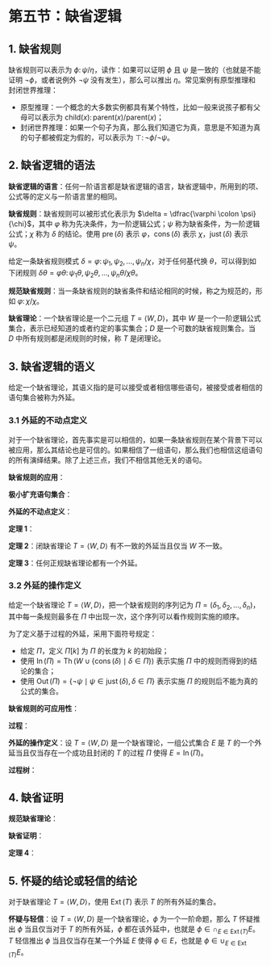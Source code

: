 # 第五节：缺省逻辑

## 1. 缺省规则

缺省规则可以表示为 $\phi \colon \psi / \eta$，读作：如果可以证明 $\phi$ 且 $\psi$ 是一致的（也就是不能证明 $\neg \phi$，或者说例外 $\neg \psi$ 没有发生），那么可以推出 $\eta$。常见案例有原型推理和封闭世界推理：

- 原型推理：一个概念的大多数实例都具有某个特性，比如一般来说孩子都有父母可以表示为 $\text{child}(x) \colon \text{parent}(x) / \text{parent}(x)$；
- 封闭世界推理：如果一个句子为真，那么我们知道它为真，意思是不知道为真的句子都被假定为假的，可以表示为 $\top \colon \neg \phi / \neg \psi$。

## 2. 缺省逻辑的语法

**缺省逻辑的语言**：任何一阶语言都是缺省逻辑的语言，缺省逻辑中，所用到的项、公式等的定义与一阶语言里的相同。

**缺省规则**：缺省规则可以被形式化表示为 $\delta = \dfrac{\varphi \colon \psi}{\chi}$，其中 $\varphi$ 称为先决条件，为一阶逻辑公式；$\psi$ 称为缺省条件，为一阶逻辑公式；$\chi$ 称为 $\delta$ 的结论。使用 $\operatorname*{pre}(\delta)$ 表示 $\varphi$，$\operatorname*{cons}(\delta)$ 表示 $\chi$，$\operatorname*{just}(\delta)$ 表示 $\psi$。

给定一条缺省规则模式 $\delta = \varphi \colon \psi_1, \psi_2, \dots, \psi_n / \chi$，对于任何基代换 $\theta$，可以得到如下闭规则 $\delta \theta = \varphi \theta \colon \psi_1 \theta, \psi_2 \theta, \dots, \psi_n \theta / \chi \theta$。

**规范缺省规则**：当一条缺省规则的缺省条件和结论相同的时候，称之为规范的，形如 $\varphi \colon \chi / \chi$。

**缺省理论**：一个缺省理论是一个二元组 $T = \langle W, D \rangle$，其中 $W$ 是一个一阶逻辑公式集合，表示已经知道的或者约定的事实集合；$D$ 是一个可数的缺省规则集合。当 $D$ 中所有规则都是闭规则的时候，称 $T$ 是闭理论。

## 3. 缺省逻辑的语义

给定一个缺省理论，其语义指的是可以接受或者相信哪些语句，被接受或者相信的语句集合被称为外延。

### 3.1 外延的不动点定义

对于一个缺省理论，首先事实是可以相信的，如果一条缺省规则在某个背景下可以被应用，那么其结论也是可信的。如果相信了一组语句，那么我们也相信这组语句的所有演绎结果。除了上述三点，我们不相信其他无关的语句。

**缺省规则的应用**：

**极小扩充语句集合**：

**外延的不动点定义**：

**定理 1**：

**定理 2**：闭缺省理论 $T = \langle W, D \rangle$ 有不一致的外延当且仅当 $W$ 不一致。

**定理 3**：任何正规缺省理论都有一个外延。



### 3.2 外延的操作定义

给定一个缺省理论 $T = \langle W, D \rangle$，把一个缺省规则的序列记为 $\Pi = \left(\delta_1, \delta_2, \dots, \delta_n\right)$，其中每一条规则最多在 $\Pi$ 中出现一次，这个序列可以看作规则实施的顺序。

为了定义基于过程的外延，采用下面符号规定：

- 给定 $\Pi$，定义 $\Pi[k]$ 为 $\Pi$ 的长度为 $k$ 的初始段；
- 使用 $\operatorname*{In}(\Pi) = \operatorname*{Th}\left(W \cup \{ \operatorname*{cons}(\delta) \mid \delta \in \Pi \} \right)$ 表示实施 $\Pi$ 中的规则而得到的结论的集合；
- 使用 $\operatorname*{Out}(\Pi) = \left\{\neg \psi \mid \psi \in \operatorname*{just}(\delta), \delta \in \Pi \right\}$ 表示实施 $\Pi$ 的规则后不能为真的公式的集合。

**缺省规则的可应用性**：

**过程**：

**外延的操作定义**：设 $T = \langle W, D \rangle$ 是一个缺省理论，一组公式集合 $E$ 是 $T$ 的一个外延当且仅当存在一个成功且封闭的 $T$ 的过程 $\Pi$ 使得 $E = \operatorname*{In}(\Pi)$。

**过程树**：


## 4. 缺省证明

**规范缺省理论**：

**缺省证明**：

**定理 4**：




## 5. 怀疑的结论或轻信的结论

对于缺省理论 $T = \langle W, D \rangle$，使用 $\operatorname*{Ext}(T)$ 表示 $T$ 的所有外延的集合。

**怀疑与轻信**：设 $T = \langle W, D \rangle$ 是一个缺省理论，$\phi$ 为一个一阶命题，那么 $T$ 怀疑推出 $\phi$ 当且仅当对于 $T$ 的所有外延，$\phi$ 都在该外延中，也就是 $\phi \in \cap_{E\in \operatorname*{Ext}(T)} E$。$T$ 轻信推出 $\phi$ 当且仅当存在某一个外延 $E$ 使得 $\phi \in E$，也就是 $\phi \in \cup_{E\in \operatorname*{Ext}(T)} E$。
